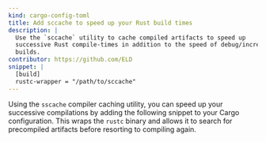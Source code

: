 ```yaml
---
kind: cargo-config-toml
title: Add sccache to speed up your Rust build times
description: |
  Use the `sccache` utility to cache compiled artifacts to speed up
  successive Rust compile-times in addition to the speed of debug/incremental
  builds.
contributor: https://github.com/ELD
snippet: |
  [build]
  rustc-wrapper = "/path/to/sccache"
---
```


Using the `sscache` compiler caching utility, you can speed up your successive
compilations by adding the following snippet to your Cargo configuration. This
wraps the `rustc` binary and allows it to search for precompiled artifacts
before resorting to compiling again.
